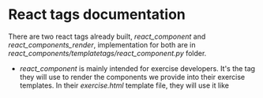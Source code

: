 # React tags documentation

There are two react tags already built, *react_component* and *react_components_render*, 
implementation for both are in *react_components/templatetags/react_component.py* folder.

- *react_component* is mainly intended for exercise developers. It's the tag they will
use to render the components we provide into their exercise templates. In their 
*exercise.html* template file, they will use it like

```

```